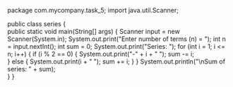 package com.mycompany.task_5;
import java.util.Scanner;

public class series {  
      public static void main(String[] args) {
        Scanner input = new Scanner(System.in);
        System.out.print("Enter number of terms (n) = ");
        int n = input.nextInt();
        int sum = 0;
        System.out.print("Series: ");
        for (int i = 1; i <= n; i++) {
            if (i % 2 == 0) {
                System.out.print("-" + i + " ");
                sum -= i;  
            } else {
                System.out.print(i + " ");
                sum += i; 
            }
        }
        System.out.println("\nSum of series: " + sum);        
    }
    }
